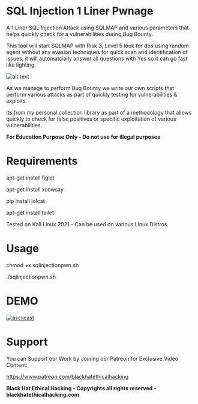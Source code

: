 # SQL Injection 1 Liner Pwnage

A 1 Liner SQL Injection Attack using SQLMAP and various parameters that helps quickly check for a vulnerabilities during Bug Bounty.

This tool will start SQLMAP with Risk 3, Level 5 look for dbs using random agent without any evasion techniques for quick scan and identification of issues, it will automatcially answer all questions with Yes so it can go fast like lighting.

![alt text](https://i.ibb.co/kyQmy80/sql-Attack.png)

As we manage to perform Bug Bounty we write our own scripts that perform various attacks as part of quickly testing for vulnerabilities & exploits.

Its from my personal collection library as part of a methodology that allows quickly to check for false positives or specific exploitation of various vulnerabilities.

**For Education Purpose Only - Do not use for illegal purposes**

# Requirements

apt-get install figlet

apt-get install xcowsay

pip install lolcat

apt-get install toilet

Tested on Kali Linux 2021 - Can be used on various Linux Distros 

# Usage

chmod +x sqlinjectionpwn.sh

./sqlinjectionpwn.sh 

# DEMO

[![asciicast](https://asciinema.org/a/T90JCtxWXWxQJpvIgalt4UFEP.svg)](https://asciinema.org/a/T90JCtxWXWxQJpvIgalt4UFEP)


# Support

You can Support our Work by Joining our Patreon for Exclusive Video Content:

https://www.patreon.com/blackhatethicalhacking

**Black Hat Ethical Hacking - Copyrights all rights reserved - blackhatethicalhacking.com**
